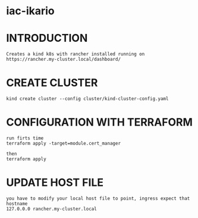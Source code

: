 # iac-ikario

INTRODUCTION
====================================================================================
    Creates a kind k8s with rancher installed running on https://rancher.my-cluster.local/dashboard/

CREATE CLUSTER
=====================================================================================
    kind create cluster --config cluster/kind-cluster-config.yaml


CONFIGURATION WITH TERRAFORM
=====================================================================================
    run firts time
    terraform apply -target=module.cert_manager

    then
    terraform apply

UPDATE HOST FILE
=====================================================================================
    you have to modify your local host file to point, ingress expect that hostname
    127.0.0.0 rancher.my-cluster.local
